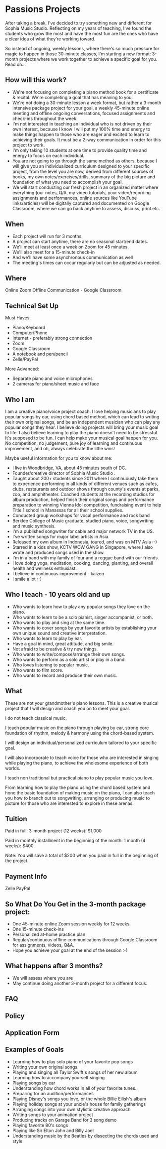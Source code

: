# Passions Projects
After taking a break, I've decided to try something new and different for Sophia Music Studio. Reflecting on my years of teaching, I've found the students who grow the most and have the most fun are the ones who have a clear idea of what they're working toward.

So instead of ongoing, weekly lessons, where there's so much pressure for magic to happen in those 30-minute classes, I'm starting a new format: 3-month projects where we work together to achieve a specific goal for you. Read on…

## How will this work?

 - We're not focusing on completing a piano method book for a certificate & recital. We're completing a goal that has meaning to you.
 - We're not doing a 30-minute lesson a week format, but rather a 3-month intensive package project for your goal, a weekly 45-minute online meeting and offline ongoing conversations, focused assignments and check-ins throughout the week. 
 - I'm not interested in teaching an individual who is not driven by their own interest, because I know I will put my 100% time and energy to make things happen to those who are eager and excited to learn to achieving their goals. It must be a 2-way communication in order for this project to work. 
 - I'm only taking 10 students at one time to provide quality time and energy to focus on each individual.
 - You are not going to go through the same method as others, because I will give you an individualized curriculum designed to your specific project, from the level you are now, derived from different sources of books, my own notes/exercises/drills, summary of the big picture and foundation of what you need to accomplish your goal.
 - We will start conducting our fresh project in an organized matter where everything (our notes, Q/A, my video tutorials, your video/recording assignments and performances, online sources like YouTube links/articles) will be digitally captured and documented on Google Classroom, where we can go back anytime to assess, discuss, print etc.

## When 

 - Each project will run for 3 months. 
 - A project can start anytime, there are no seasonal start/end dates.
 - We'll meet at least once a week on Zoom for 45 minutes.
 - We'll also meet for a 15-minute check-in
 - And we'll have some asynchronous communication as well
 - The meeting's times can occur regularly but can be adjusted as needed.

## Where

Online Zoom 
Offline Communication - Google Classroom

## Technical Set Up

 Must Haves:
 - Piano/Keyboard
 - Computer/Phone
 - Internet - preferably strong connection
 - Zoom
 - Google Classroom
 - A notebook and pen/pencil
 - Zelle/PayPal

More Advanced:
 - Separate piano and voice microphones
 - 2 cameras for piano/sheet music and face

## Who I am
I am a creative piano/voice project coach.
I love helping musicians to play popular songs by ear, using chord based method, which can lead to writing their own original songs, and be an independent musician who can play any popular songs they hear.
I believe doing projects will bring your music goal to life. 
I also believe learning to play the piano doesn't need to be stressful. It's supposed to be fun. 
I can help make your musical goal happen for you.
No competition, no judgement, pure joy of learning and continuous improvement, and oh, always celebrate the little wins!

Maybe useful information for you to know about me:

 - I live in Woodbridge, VA, about 45 minutes south of DC.
 - Founder/creative director of Sophia Music Studio .
 - Taught about 200+ students since 2011 where I continuously take them to experience performing in all kinds of different venues such as cafes, clubs, restaurants and outdoor shows through county's events at parks, zoo, and amphitheater. Coached students at the recording studios for album production, helped finish their original songs and performance preparation to winning Vienna Idol competition, fundraising event to help Title 1 school in Manassas for all their school supplies. 
 - Conducted group workshops for vocal performance and rock band
 - Berklee College of Music graduate, studied piano, voice, songwriting and music synthesis.
 - I'm a published songwriter for cable and major network TV in the US.
 - I've written songs for major label artists in Asia.
 - Released my own album in Indonesia, toured, and was on MTV Asia :-)
 - Starred in a kids show, KCTV WOW GANG in Singapore, where I also wrote and produced songs used in the show.
 - I'm in a band with my family of four and a reggae band with our friends.
 - I love doing yoga, meditation, cooking, dancing, planting, and overall health and wellness enthusiast.
 - I believe in continuous improvement - kaizen
 - I smile a lot :-)

## Who I teach - 10 years old and up

 - Who wants to learn how to play any popular songs they love on the piano.
 - Who wants to learn to be a solo pianist, singer accompanist, or both.
 - Who wants to play and sing at the same time.
 - Who wants to cover songs by your favorite artists by establishing your own unique sound and creative interpretation.
 - Who wants to learn to play by ear.
 - Have a goal in mind, great attitude, and big smile.
 - Not afraid to be creative & try new things.
 - Who wants to write/compose/arrange their own songs.
 - Who wants to perform as a solo artist or play in a band.
 - Who loves listening to popular music.
 - Who wants to film score.
 - Who wants to record and produce their own music.

## What

These are not your grandmother's piano lessons. This is a creative musical project that I will design and coach you on to meet your goal.

I do not teach classical music.

I teach popular music on the piano through playing by ear, strong core foundation of rhythm, melody & harmony using the chord-based system.

I will design an individual/personalized curriculum tailored to your specific goal.

I will also incorporate to teach voice for those who are interested in singing while playing the piano, to achieve the wholesome experience of both worlds.

I teach non traditional but practical piano to play popular music you love.

From learning how to play the piano using the chord based system and hone the basic foundation of making music on the piano, I can also teach you how to branch out to songwriting, arranging or producing music to picture for those who are interested to explore in these arenas.

## Tuition

Paid in full:
3-month project (12 weeks): $1,000

Paid in monthly installment in the beginning of the month:
1 month (4 weeks): $400

Note: You will save a total of $200 when you paid in full in the beginning of the project.

## Payment Info

Zelle
PayPal

## So What Do You Get in the 3-month package project:

 - One 45-minute online Zoom session weekly for 12 weeks.
 - One 15-minute check-ins
 - Personalized at-home practice plan
 - Regular/continuous offline communications through Google Classroom for assignments, videos, Q&A.
 - Hope you achieve your goal at the end of the session :-)

## What happens after 3 months?

 - We will assess where you are
 - May continue doing another 3-month project for a different focus.

## FAQ

## Policy


## Application Form

## Examples of Goals

 - Learning how to play solo piano of your favorite pop songs
 - Writing your own original songs
 - Playing and singing all Taylor Swift's songs of her new album
 - Learning how to accompany yourself singing
 - Playing songs by ear
 - Understanding how chord works in all of your favorite tunes.
 - Preparing for an audition/performances
 - Playing Disney's songs you love, or the whole Billie Eilish's album
 - Playing holiday songs at your uncle's house for family gatherings
 - Arranging songs into your own stylistic creative approach
 - Writing songs to your animation project
 - Producing tracks on Garage Band for 3 song demo
 - Playing favorite 80's songs
 - Playing like Sir Elton John and Billy Joel
 - Understanding music by the Beatles by dissecting the chords used and style
 

<!--stackedit_data:
eyJoaXN0b3J5IjpbMTY4MDM5Njc3NCw4NTQ2OTk3OTMsLTE3Nj
g2MjYyMTAsLTEyMjE1MTM5NTcsLTIwMTQ4NTkzNTYsLTE5MzYx
MTQwMTUsLTc1MTY1MDI0NSwtMTIxODIyMTgyNSwxMTg0MjU0MT
A5LC0xNjM5MjMzMDc4LC04ODMzMzQwMTYsLTIwODg3NDY2MTJd
fQ==
-->